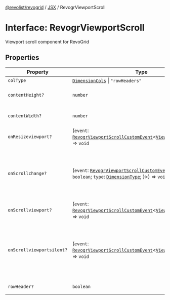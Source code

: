 [@revolist/revogrid](README.md) / [JSX](Namespace.JSX.md) / RevogrViewportScroll

# Interface: RevogrViewportScroll

Viewport scroll component for RevoGrid

## Properties

| Property | Type | Description | Defined in |
| ------ | ------ | ------ | ------ |
| `colType` | [`DimensionCols`](TypeAlias.DimensionCols.md) \| `"rowHeaders"` | - | [src/components.d.ts:2204](https://github.com/revolist/revogrid/blob/33fdf87718e4421a1302a23338379f45f99055c0/src/components.d.ts#L2204) |
| `contentHeight?` | `number` | Height of inner content | [src/components.d.ts:2208](https://github.com/revolist/revogrid/blob/33fdf87718e4421a1302a23338379f45f99055c0/src/components.d.ts#L2208) |
| `contentWidth?` | `number` | Width of inner content | [src/components.d.ts:2212](https://github.com/revolist/revogrid/blob/33fdf87718e4421a1302a23338379f45f99055c0/src/components.d.ts#L2212) |
| `onResizeviewport?` | (`event`: [`RevogrViewportScrollCustomEvent`](Interface.RevogrViewportScrollCustomEvent.md)\<[`ViewPortResizeEvent`](TypeAlias.ViewPortResizeEvent.md)\>) => `void` | Viewport resize | [src/components.d.ts:2216](https://github.com/revolist/revogrid/blob/33fdf87718e4421a1302a23338379f45f99055c0/src/components.d.ts#L2216) |
| `onScrollchange?` | (`event`: [`RevogrViewportScrollCustomEvent`](Interface.RevogrViewportScrollCustomEvent.md)\<\{ `hasScroll`: `boolean`; `type`: [`DimensionType`](TypeAlias.DimensionType.md); \}\>) => `void` | Triggered on scroll change, can be used to get information about scroll visibility | [src/components.d.ts:2220](https://github.com/revolist/revogrid/blob/33fdf87718e4421a1302a23338379f45f99055c0/src/components.d.ts#L2220) |
| `onScrollviewport?` | (`event`: [`RevogrViewportScrollCustomEvent`](Interface.RevogrViewportScrollCustomEvent.md)\<[`ViewPortScrollEvent`](TypeAlias.ViewPortScrollEvent.md)\>) => `void` | Before scroll event | [src/components.d.ts:2227](https://github.com/revolist/revogrid/blob/33fdf87718e4421a1302a23338379f45f99055c0/src/components.d.ts#L2227) |
| `onScrollviewportsilent?` | (`event`: [`RevogrViewportScrollCustomEvent`](Interface.RevogrViewportScrollCustomEvent.md)\<[`ViewPortScrollEvent`](TypeAlias.ViewPortScrollEvent.md)\>) => `void` | Silently scroll to coordinate Made to align negative coordinates for mobile devices | [src/components.d.ts:2231](https://github.com/revolist/revogrid/blob/33fdf87718e4421a1302a23338379f45f99055c0/src/components.d.ts#L2231) |
| `rowHeader?` | `boolean` | Enable row header | [src/components.d.ts:2235](https://github.com/revolist/revogrid/blob/33fdf87718e4421a1302a23338379f45f99055c0/src/components.d.ts#L2235) |
